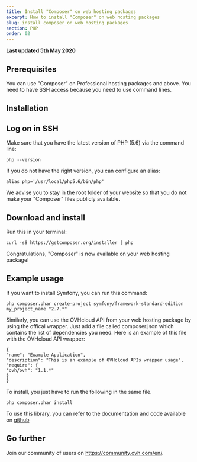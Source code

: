 ```yaml
---
title: Install "Composer" on web hosting packages
excerpt: How to install "Composer" on web hosting packages
slug: install_composer_on_web_hosting_packages
section: PHP
order: 02
---
```


**Last updated 5th May 2020**

## Prerequisites
You can use "Composer" on Professional hosting packages and above. You need to have SSH access because you need to use command lines.


## Installation

## Log on in SSH
Make sure that you have the latest version of PHP (5.6) via the command line:


```
php --version
```


If you do not have the right version, you can configure an alias:


```
alias php='/usr/local/php5.6/bin/php'
```


We advise you to stay in the root folder of your website so that you do not make your "Composer" files publicly available.

## Download and install
Run this in your terminal:


```
curl -sS https://getcomposer.org/installer | php
```


Congratulations, "Composer" is now available on your web hosting package!


## Example usage
If you want to install Symfony, you can run this command:


```
php composer.phar create-project symfony/framework-standard-edition my_project_name "2.7.*"
```


Similarly, you can use the OVHcloud API from your web hosting package by using the offical wrapper. Just add a file called composer.json which contains the list of dependencies you need. Here is an example of this file with the OVHcloud API wrapper:


```
{
"name": "Example Application",
"description": "This is an example of OVHcloud APIs wrapper usage",
"require": {
"ovh/ovh": "1.1.*"
}
}
```


To install, you just have to run the following in the same file. 


```
php composer.phar install
```


To use this library, you can refer to the documentation and code available on [github](https://github.com/ovh/php-ovh)

## Go further

Join our community of users on <https://community.ovh.com/en/>.
